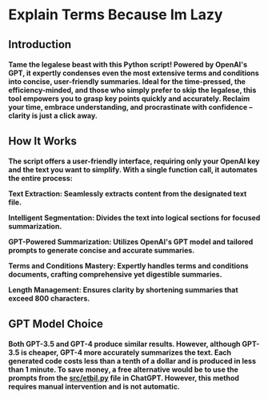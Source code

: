 <h1> Explain Terms Because Im Lazy <h2>


<h2> Introduction <h4>

Tame the legalese beast with this Python script! Powered by OpenAI's GPT, it expertly condenses even the most extensive terms and conditions into concise, user-friendly summaries. Ideal for the time-pressed, the efficiency-minded, and those who simply prefer to skip the legalese, this tool empowers you to grasp key points quickly and accurately. Reclaim your time, embrace understanding, and procrastinate with confidence – clarity is just a click away.

<h2> How It Works <h4>

The script offers a user-friendly interface, requiring only your OpenAI key and the text you want to simplify. With a single function call, it automates the entire process:

Text Extraction: Seamlessly extracts content from the designated text file.

Intelligent Segmentation: Divides the text into logical sections for focused summarization.

GPT-Powered Summarization: Utilizes OpenAI's GPT model and tailored prompts to generate concise and accurate summaries.

Terms and Conditions Mastery: Expertly handles terms and conditions documents, crafting comprehensive yet digestible summaries.

Length Management: Ensures clarity by shortening summaries that exceed 800 characters.

<h2> GPT Model Choice <h4>

Both GPT-3.5 and GPT-4 produce similar results. However, although GPT-3.5 is cheaper, GPT-4 more accurately summarizes the text. Each generated code costs less than a tenth of a dollar and is produced in less than 1 minute. To save money, a free alternative would be to use the prompts from the [src/etbil.py](etbil.py) file in ChatGPT. However, this method requires manual intervention and is not automatic.
